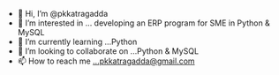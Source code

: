 - 👋 Hi, I’m @pkkatragadda
- 👀 I’m interested in ... developing an ERP program for SME in Python & MySQL
- 🌱 I’m currently learning ...Python
- 💞️ I’m looking to collaborate on ...Python & MySQL
- 📫 How to reach me ...pkkatragadda@gmail.com

<!---
pkkatragadda/pkkatragadda is a ✨ special ✨ repository because its `README.md` (this file) appears on your GitHub profile.
You can click the Preview link to take a look at your changes.
--->
